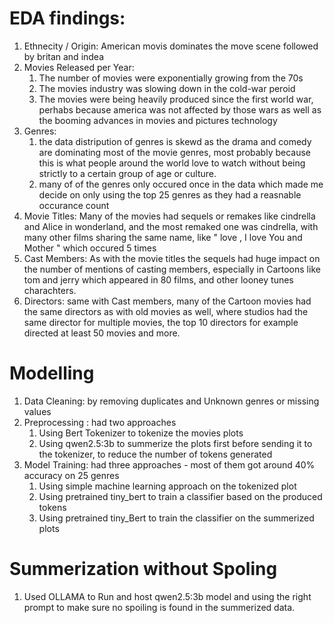 # EDA findings:
1. Ethnecity / Origin: American movis dominates the move scene followed by britan and indea
2. Movies Released per Year: 
   1. The number of movies were exponentially growing from the 70s
   2. The movies industry was slowing down in the cold-war peroid 
   3. The movies were being heavily produced since the first world war, perhabs because america was not affected by those wars as well as the booming advances in movies and pictures technology
3.  Genres: 
    1.  the data distripution of genres is skewd as the drama and comedy are dominating most of the movie genres, most probably because this is what people around the world love to watch without being strictly to a certain group of age or culture. 
    2.  many of of the genres only occured once in the data which made me decide on only using the top 25 genres as they had a reasnable occurance count
4.  Movie Titles: Many of the movies had sequels or remakes like cindrella and Alice in wonderland, and the most remaked one was cindrella, with many other films sharing the same name, like " love , I love You and Mother " which occured 5 times 
5.  Cast Members: As with the movie titles the sequels had huge impact on the number of mentions of casting members, especially in Cartoons like tom and jerry which appeared in 80 films, and other looney tunes charachters.
6.  Directors: same with Cast members, many of the Cartoon movies had the same directors as with old movies as well, where studios had the same director for multiple movies, the top 10 directors for example directed at least 50 movies and more.

# Modelling
1. Data Cleaning: by removing duplicates and Unknown genres or missing values  
2. Preprocessing : had two approaches
   1. Using Bert Tokenizer to tokenize the movies plots
   2. Using qwen2.5:3b to summerize the plots first before sending it to the tokenizer, to reduce the number of tokens generated 
3. Model Training: had three approaches - most of them got around 40% accuracy on 25 genres
   1. Using simple machine learning approach on the tokenized plot
   2. Using pretrained tiny_bert to train a classifier based on the produced tokens 
   3. Using pretrained tiny_Bert to train the classifier on the summerized plots 
   
# Summerization without Spoling

1. Used OLLAMA to Run and host qwen2.5:3b model and using the right prompt to make sure no spoiling is found in the summerized data.
